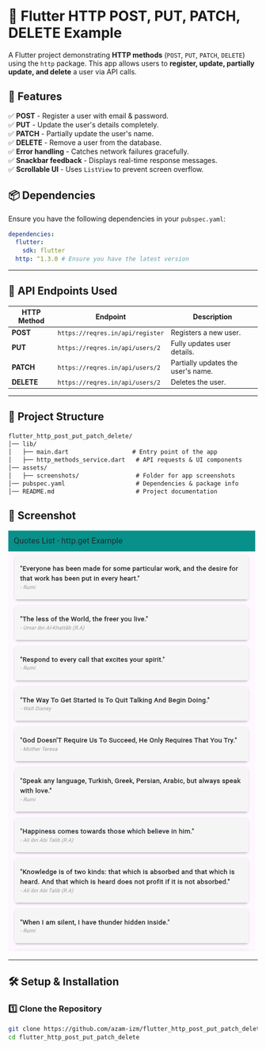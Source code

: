 # 🚀 Flutter HTTP POST, PUT, PATCH, DELETE Example

A Flutter project demonstrating **HTTP methods** (`POST`, `PUT`, `PATCH`, `DELETE`) using the `http` package. This app allows users to **register, update, partially update, and delete** a user via API calls.

## 📌 Features  
✅ **POST** - Register a user with email & password.  
✅ **PUT** - Update the user's details completely.  
✅ **PATCH** - Partially update the user's name.  
✅ **DELETE** - Remove a user from the database.  
✅ **Error handling** - Catches network failures gracefully.  
✅ **Snackbar feedback** - Displays real-time response messages.  
✅ **Scrollable UI** - Uses `ListView` to prevent screen overflow.  

## 📦 Dependencies

Ensure you have the following dependencies in your `pubspec.yaml`:

```yaml
dependencies:
  flutter:
    sdk: flutter
  http: ^1.3.0 # Ensure you have the latest version
```

---

## 🔗 **API Endpoints Used**  

| HTTP Method | Endpoint                            | Description                         |
|------------|------------------------------------|-------------------------------------|
| **POST**   | `https://reqres.in/api/register`  | Registers a new user.               |
| **PUT**    | `https://reqres.in/api/users/2`   | Fully updates user details.         |
| **PATCH**  | `https://reqres.in/api/users/2`   | Partially updates the user's name.  |
| **DELETE** | `https://reqres.in/api/users/2`   | Deletes the user.                   |

---

## 📂 **Project Structure** 

```
flutter_http_post_put_patch_delete/
│── lib/
│   ├── main.dart                  # Entry point of the app
│   ├── http_methods_service.dart   # API requests & UI components
│── assets/
│   ├── screenshots/                # Folder for app screenshots
│── pubspec.yaml                    # Dependencies & package info
│── README.md                       # Project documentation
```


## 📸 **Screenshot**  

![App Screenshot](assets/screenshots/screenshot.png)  

---

## 🛠 **Setup & Installation**  

### 1️⃣ **Clone the Repository**  
```sh
git clone https://github.com/azam-izm/flutter_http_post_put_patch_delete.git
cd flutter_http_post_put_patch_delete
